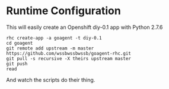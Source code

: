 Runtime Configuration
======================
This will easily create an Openshift diy-0.1 app with Python 2.7.6

````shell
rhc create-app -a goagent -t diy-0.1
cd goagent
git remote add upstream -m master https://github.com/wssbwssbwssb/goagent-rhc.git
git pull -s recursive -X theirs upstream master
git push
read
````

And watch the scripts do their thing.

